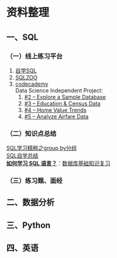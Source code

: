 # 资料整理

## 一、SQL
### （一）线上练习平台
1. [自学SQL](http://xuesql.cn/lesson/select_queries_order_of_execution)
2. [SQLZOO](https://sqlzoo.net/wiki/SQL_Tutorial)
3. [codecademy](https://www.codecademy.com/learn)  
  Data Science Independent Project:  
    1. [#2 – Explore a Sample Database](https://discuss.codecademy.com/t/data-science-independent-project-2-explore-a-sample-database/419945)  
    2. [#3 – Education & Census Data](https://discuss.codecademy.com/t/data-science-independent-project-3-education-census-data/419947)  
    3. [#4 – Home Value Trends](https://discuss.codecademy.com/t/data-science-independent-project-4-home-value-trends/419948)  
    4. [#5 – Analyze Airfare Data](https://discuss.codecademy.com/t/data-science-independent-project-5-analyze-airfare-data/419949)  
### （二）知识点总结
[SQL学习精粹之group by分组](https://my.oschina.net/iyinghui/blog/760074)  
[SQL自学总结](https://zhuanlan.zhihu.com/p/39246170)  
**[如何学习 SQL 语言？](https://www.zhihu.com/question/19552975)**：[数据库基础知识复习](https://blog.csdn.net/yutianzuijin/article/details/12243751)

### （三）练习题、面经

## 二、数据分析

## 三、Python

## 四、英语
